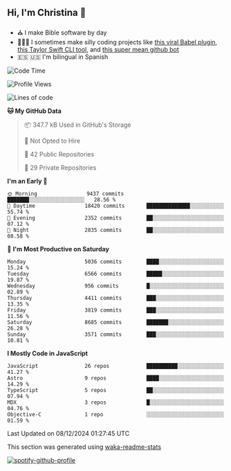 ## Hi, I'm Christina 👋

- ⛪️ I make Bible software by day
- 👩🏼‍💻 I sometimes make silly coding projects like [this viral Babel plugin](https://www.instagram.com/reel/Cxvwz76vBus/), [this Taylor Swift CLI tool](https://github.com/christina-de-martinez/swift-commits), and [this super mean github bot](https://github.com/christina-de-martinez/roast-my-code)
- 🇪🇸 🇺🇸 I'm bilingual in Spanish

<!--START_SECTION:waka-->
![Code Time](http://img.shields.io/badge/Code%20Time-37%20hrs%2035%20mins-blue)

![Profile Views](http://img.shields.io/badge/Profile%20Views-0-blue)

![Lines of code](https://img.shields.io/badge/From%20Hello%20World%20I%27ve%20Written-21.7%20million%20lines%20of%20code-blue)

**🐱 My GitHub Data** 

> 📦 347.7 kB Used in GitHub's Storage 
 > 
> 🚫 Not Opted to Hire
 > 
> 📜 42 Public Repositories 
 > 
> 🔑 29 Private Repositories 
 > 
**I'm an Early 🐤** 

```text
🌞 Morning                9437 commits        ███████░░░░░░░░░░░░░░░░░░   28.56 % 
🌆 Daytime                18420 commits       ██████████████░░░░░░░░░░░   55.74 % 
🌃 Evening                2352 commits        ██░░░░░░░░░░░░░░░░░░░░░░░   07.12 % 
🌙 Night                  2835 commits        ██░░░░░░░░░░░░░░░░░░░░░░░   08.58 % 
```
📅 **I'm Most Productive on Saturday** 

```text
Monday                   5036 commits        ████░░░░░░░░░░░░░░░░░░░░░   15.24 % 
Tuesday                  6566 commits        █████░░░░░░░░░░░░░░░░░░░░   19.87 % 
Wednesday                956 commits         █░░░░░░░░░░░░░░░░░░░░░░░░   02.89 % 
Thursday                 4411 commits        ███░░░░░░░░░░░░░░░░░░░░░░   13.35 % 
Friday                   3819 commits        ███░░░░░░░░░░░░░░░░░░░░░░   11.56 % 
Saturday                 8685 commits        ███████░░░░░░░░░░░░░░░░░░   26.28 % 
Sunday                   3571 commits        ███░░░░░░░░░░░░░░░░░░░░░░   10.81 % 
```


**I Mostly Code in JavaScript** 

```text
JavaScript               26 repos            ██████████░░░░░░░░░░░░░░░   41.27 % 
Astro                    9 repos             ████░░░░░░░░░░░░░░░░░░░░░   14.29 % 
TypeScript               5 repos             ██░░░░░░░░░░░░░░░░░░░░░░░   07.94 % 
MDX                      3 repos             █░░░░░░░░░░░░░░░░░░░░░░░░   04.76 % 
Objective-C              1 repo              ░░░░░░░░░░░░░░░░░░░░░░░░░   01.59 % 
```




 Last Updated on 08/12/2024 01:27:45 UTC
<!--END_SECTION:waka-->

This section was generated using [waka-readme-stats](https://github.com/anmol098/waka-readme-stats)

[![spotify-github-profile](https://spotify-github-profile.kittinanx.com/api/view?uid=1228436873&cover_image=true&theme=default&show_offline=false&background_color=121212&interchange=false&bar_color=53b14f&bar_color_cover=false)](https://spotify-github-profile.kittinanx.com/api/view?uid=1228436873&redirect=true)